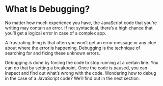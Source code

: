 # What Is Debugging?
No matter how much experience you have, the JavaScript code that you’re writing may contain an error. If not syntactical, there’s a high chance that you’ll get a logical error in case of a complex app.

A frustrating thing is that often you won’t get an error message or any clue about where the error is happening. Debugging is the technique of searching for and fixing these unknown errors.

Debugging is done by forcing the code to stop running at a certain line. You can do that by setting a breakpoint. Once the code is paused, you can inspect and find out what’s wrong with the code. Wondering how to debug in the case of a JavaScript code? We’ll find out in the next section.
